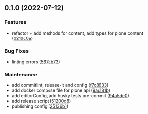 

## 0.1.0 (2022-07-12)


### Features

* refactor + add methods for content, add types for plone content ([6219c0a](https://github.com/collective/plone-restapi-client/commit/6219c0a340faf83d054d795819f235a03807c87d))


### Bug Fixes

* linting errors ([567db73](https://github.com/collective/plone-restapi-client/commit/567db73c079cfabb7b53783a4e81eaf8caa4a4d6))


### Maintenance

* add commitlint, release-it and config ([f7c8633](https://github.com/collective/plone-restapi-client/commit/f7c8633c558fec8a43a9c45e53e8c5a9b0b4c0f5))
* add docker compose file for plone api ([9ac181b](https://github.com/collective/plone-restapi-client/commit/9ac181b63e6bf78994a6126553af7dbd9031ed87))
* add editorConfig, add husky tests pre-commit ([94a5de0](https://github.com/collective/plone-restapi-client/commit/94a5de04bb02bf6f4bff225094d23644cf7c851a))
* add release script ([51200d8](https://github.com/collective/plone-restapi-client/commit/51200d88506be2406d9d81136cd8ea0bd138c2ab))
* publishing config ([25136b1](https://github.com/collective/plone-restapi-client/commit/25136b1b4cc31727d79a95b5682efbf99f036c92))